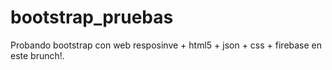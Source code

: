 # bootstrap_pruebas
Probando bootstrap con web resposinve + html5 + json + css + firebase en este brunch!.
